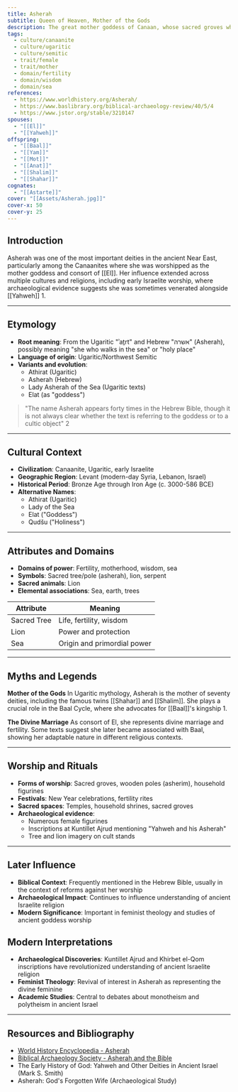 ```yaml
---
title: Asherah
subtitle: Queen of Heaven, Mother of the Gods
description: The great mother goddess of Canaan, whose sacred groves whispered ancient wisdom to her worshippers
tags:
  - culture/canaanite
  - culture/ugaritic
  - culture/semitic
  - trait/female
  - trait/mother
  - domain/fertility
  - domain/wisdom
  - domain/sea
references:
  - https://www.worldhistory.org/Asherah/
  - https://www.baslibrary.org/biblical-archaeology-review/40/5/4
  - https://www.jstor.org/stable/3210147
spouses:
  - "[[El]]"
  - "[[Yahweh]]"
offspring:
  - "[[Baal]]"
  - "[[Yam]]"
  - "[[Mot]]"
  - "[[Anat]]"
  - "[[Shalim]]"
  - "[[Shahar]]"
cognates:
  - "[[Astarte]]"
cover: "[[Assets/Asherah.jpg]]"
cover-x: 50
cover-y: 25
---
```

## Introduction
Asherah was one of the most important deities in the ancient Near East, particularly among the Canaanites where she was worshipped as the mother goddess and consort of [[El]]. Her influence extended across multiple cultures and religions, including early Israelite worship, where archaeological evidence suggests she was sometimes venerated alongside [[Yahweh]] <mcreference link="https://www.worldhistory.org/Asherah/" index="1">1</mcreference>.

---

## Etymology

- **Root meaning**: From the Ugaritic "ʾaṯrt" and Hebrew "אשרה" (Asherah), possibly meaning "she who walks in the sea" or "holy place"
- **Language of origin**: Ugaritic/Northwest Semitic
- **Variants and evolution**:
  - Athirat (Ugaritic)
  - Asherah (Hebrew)
  - Lady Asherah of the Sea (Ugaritic texts)
  - Elat (as "goddess")

> "The name Asherah appears forty times in the Hebrew Bible, though it is not always clear whether the text is referring to the goddess or to a cultic object" <mcreference link="https://www.baslibrary.org/biblical-archaeology-review/40/5/4" index="2">2</mcreference>

---

## Cultural Context

- **Civilization**: Canaanite, Ugaritic, early Israelite
- **Geographic Region**: Levant (modern-day Syria, Lebanon, Israel)
- **Historical Period**: Bronze Age through Iron Age (c. 3000-586 BCE)
- **Alternative Names**:
  - Athirat (Ugaritic)
  - Lady of the Sea
  - Elat ("Goddess")
  - Qudšu ("Holiness")

---

## Attributes and Domains

- **Domains of power**: Fertility, motherhood, wisdom, sea
- **Symbols**: Sacred tree/pole (asherah), lion, serpent
- **Sacred animals**: Lion
- **Elemental associations**: Sea, earth, trees

| Attribute | Meaning |
|-----------|----------|
| Sacred Tree | Life, fertility, wisdom |
| Lion | Power and protection |
| Sea | Origin and primordial power |

---

## Myths and Legends

**Mother of the Gods**
In Ugaritic mythology, Asherah is the mother of seventy deities, including the famous twins [[Shahar]] and [[Shalim]]. She plays a crucial role in the Baal Cycle, where she advocates for [[Baal]]'s kingship <mcreference link="https://www.worldhistory.org/Asherah/" index="1">1</mcreference>.

**The Divine Marriage**
As consort of El, she represents divine marriage and fertility. Some texts suggest she later became associated with Baal, showing her adaptable nature in different religious contexts.

---

## Worship and Rituals

- **Forms of worship**: Sacred groves, wooden poles (asherim), household figurines
- **Festivals**: New Year celebrations, fertility rites
- **Sacred spaces**: Temples, household shrines, sacred groves
- **Archaeological evidence**: 
  - Numerous female figurines
  - Inscriptions at Kuntillet Ajrud mentioning "Yahweh and his Asherah"
  - Tree and lion imagery on cult stands

---

## Later Influence

- **Biblical Context**: Frequently mentioned in the Hebrew Bible, usually in the context of reforms against her worship
- **Archaeological Impact**: Continues to influence understanding of ancient Israelite religion
- **Modern Significance**: Important in feminist theology and studies of ancient goddess worship

## Modern Interpretations

- **Archaeological Discoveries**: Kuntillet Ajrud and Khirbet el-Qom inscriptions have revolutionized understanding of ancient Israelite religion
- **Feminist Theology**: Revival of interest in Asherah as representing the divine feminine
- **Academic Studies**: Central to debates about monotheism and polytheism in ancient Israel

---

## Resources and Bibliography

- [World History Encyclopedia - Asherah](https://www.worldhistory.org/Asherah/)
- [Biblical Archaeology Society - Asherah and the Bible](https://www.baslibrary.org/biblical-archaeology-review/40/5/4)
- The Early History of God: Yahweh and Other Deities in Ancient Israel (Mark S. Smith)
- Asherah: God's Forgotten Wife (Archaeological Study)